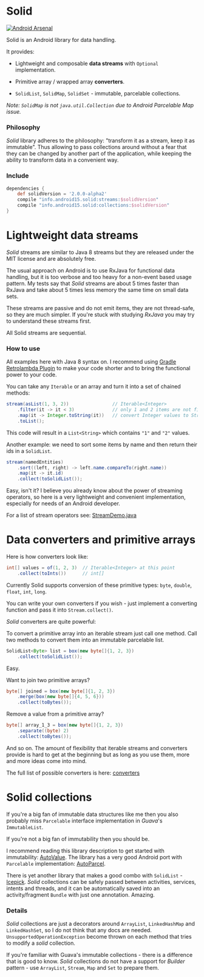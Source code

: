 Solid
=====

[![Android Arsenal](https://img.shields.io/badge/Android%20Arsenal-Solid-green.svg?style=flat)](https://android-arsenal.com/details/1/1955)

Solid is an Android library for data handling.

It provides:

* Lightweight and composable **data streams** with `Optional` implementation.

* Primitive array / wrapped array **converters**.

* `SolidList`, `SolidMap`, `SolidSet` - immutable, parcelable collections.

*Note: `SolidMap` is not `java.util.Collection` due to Android Parcelable Map issue.*

### Philosophy

*Solid* library adheres to the philosophy: "transform it as a stream, keep it as immutable".
Thus allowing to pass collections around without a fear that they can be changed by another part
of the application, while keeping the ability to transform data in a convenient way.

### Include

``` groovy
dependencies {
    def solidVersion = '2.0.0-alpha2'
    compile "info.android15.solid:streams:$solidVersion"
    compile "info.android15.solid:collections:$solidVersion"
}
```

# Lightweight data streams

*Solid* streams are similar to Java 8 streams but they are released under the MIT license and are absolutely free.

The usual approach on Android is to use RxJava for functional data handling, but it is too verbose and too heavy for
a non-event based usage pattern. My tests say that *Solid* streams are about 5 times faster than RxJava and take about
5 times less memory the same time on small data sets.

These streams are passive and do not emit items, they are not thread-safe, so they are much simpler.
If you're stuck with studying *RxJava* you may try to understand these streams first.

All Solid streams are sequential.

### How to use

All examples here with Java 8 syntax on. I recommend using [Gradle Retrolambda Plugin](https://github.com/evant/gradle-retrolambda)
to make your code shorter and to bring the functional power to your code.

You can take any `Iterable` or an array and turn it into a set of chained methods:

``` java
stream(asList(1, 3, 2))                // Iterable<Integer>
    .filter(it -> it < 3)              // only 1 and 2 items are not filtered
    .map(it -> Integer.toString(it))   // convert Integer values to String values
    .toList();
```

This code will result in a `List<String>` which contains `"1"` and `"2"` values.

Another example: we need to sort some items by name and then return their ids in a `SolidList`.

``` java
stream(namedEntities)
    .sort((left, right) -> left.name.compareTo(right.name))
    .map(it -> it.id)
    .collect(toSolidList());
```

Easy, isn't it? I believe you already know about the power of streaming operators,
so here is a very lightweight and convenient implementation, especially for needs of an Android developer.

For a list of stream operators see:
[StreamDemo.java](https://github.com/konmik/solid/blob/master/retrolambdatest/src/test/java/solid/stream/StreamDemo.java)

# Data converters and primitive arrays

Here is how converters look like:

``` java
int[] values = of(1, 2, 3)  // Iterable<Integer> at this point
    .collect(toInts())      // int[]
```

Currently Solid supports conversion of these primitive types: `byte`, `double`, `float`, `int`, `long`.

You can write your own converters if you wish - just implement a converting function and pass it into `Stream.collect()`.

*Solid* converters are quite powerful:

To convert a primitive array into an iterable stream just call one method.
Call two methods to convert them into an immutable parcelable list.

``` java
SolidList<Byte> list = box(new byte[]{1, 2, 3})
    .collect(toSolidList());
```

Easy.

Want to join two primitive arrays?

``` java
byte[] joined = box(new byte[]{1, 2, 3})
    .merge(box(new byte[]{4, 5, 6}))
    .collect(toBytes());
```

Remove a value from a primitive array?

``` java
byte[] array_1_3 = box(new byte[]{1, 2, 3})
    .separate((byte) 2)
    .collect(toBytes());
```

And so on. The amount of flexibility that iterable streams and converters provide is hard to get at the
beginning but as long as you use them, more and more ideas come into mind.

The full list of possible converters is here: [converters](https://github.com/konmik/solid/tree/master/solid/src/main/java/solid/converters)

# Solid collections

If you're a big fan of immutable data structures like me then you also probably miss `Parcelable` interface
implementation in *Guava*'s `ImmutableList`.

If you're not a big fan of immutability then you should be.

I recommend reading this library description to get started with immutability: [AutoValue](https://github.com/google/auto/tree/master/value).
The library has a very good Android port with `Parcelable` implementation: [AutoParcel](https://github.com/frankiesardo/auto-parcel).

There is yet another library that makes a good combo with `SolidList` - [Icepick](https://github.com/frankiesardo/icepick).
*Solid* collections can be safely passed between activities, services, intents
and threads, and it can be automatically saved into an activity/fragment `Bundle` with just one annotation. Amazing.

### Details

*Solid* collections are just a decorators around `ArrayList`, `LinkedHashMap` and `LinkedHashSet`,
so I do not think that any docs are needed.
`UnsupportedOperationException` become thrown on each method that tries to modify a *solid* collection.

If you're familiar with Guava's immutable collections - there is a difference that is good to know. *Solid* collections do
not have a support for *Builder* pattern - use `ArrayList`, `Stream`, `Map` and `Set` to prepare them.

